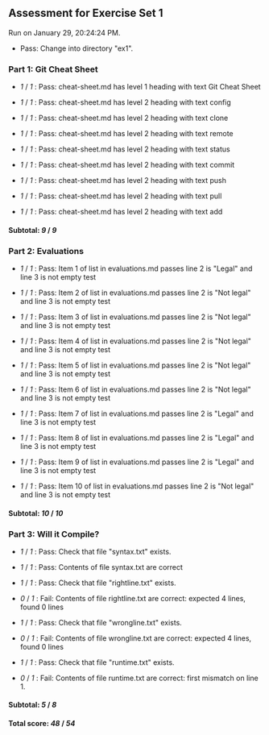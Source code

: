 ## Assessment for Exercise Set 1

Run on January 29, 20:24:24 PM.

+ Pass: Change into directory "ex1".

### Part 1: Git Cheat Sheet

+  _1_ / _1_ : Pass: cheat-sheet.md has level 1 heading with text Git Cheat Sheet

+  _1_ / _1_ : Pass: cheat-sheet.md has level 2 heading with text config

+  _1_ / _1_ : Pass: cheat-sheet.md has level 2 heading with text clone

+  _1_ / _1_ : Pass: cheat-sheet.md has level 2 heading with text remote

+  _1_ / _1_ : Pass: cheat-sheet.md has level 2 heading with text status

+  _1_ / _1_ : Pass: cheat-sheet.md has level 2 heading with text commit

+  _1_ / _1_ : Pass: cheat-sheet.md has level 2 heading with text push

+  _1_ / _1_ : Pass: cheat-sheet.md has level 2 heading with text pull

+  _1_ / _1_ : Pass: cheat-sheet.md has level 2 heading with text add

#### Subtotal: _9_ / _9_

### Part 2: Evaluations

+  _1_ / _1_ : Pass: Item 1 of list in evaluations.md passes  line 2 is "Legal" and line 3 is not empty  test

+  _1_ / _1_ : Pass: Item 2 of list in evaluations.md passes  line 2 is "Not legal" and line 3 is not empty test

+  _1_ / _1_ : Pass: Item 3 of list in evaluations.md passes  line 2 is "Not legal" and line 3 is not empty test

+  _1_ / _1_ : Pass: Item 4 of list in evaluations.md passes  line 2 is "Not legal" and line 3 is not empty test

+  _1_ / _1_ : Pass: Item 5 of list in evaluations.md passes  line 2 is "Not legal" and line 3 is not empty test

+  _1_ / _1_ : Pass: Item 6 of list in evaluations.md passes  line 2 is "Not legal" and line 3 is not empty test

+  _1_ / _1_ : Pass: Item 7 of list in evaluations.md passes  line 2 is "Legal" and line 3 is not empty  test

+  _1_ / _1_ : Pass: Item 8 of list in evaluations.md passes  line 2 is "Legal" and line 3 is not empty  test

+  _1_ / _1_ : Pass: Item 9 of list in evaluations.md passes  line 2 is "Legal" and line 3 is not empty  test

+  _1_ / _1_ : Pass: Item 10 of list in evaluations.md passes  line 2 is "Not legal" and line 3 is not empty test

#### Subtotal: _10_ / _10_

### Part 3: Will it Compile?

+  _1_ / _1_ : Pass: Check that file "syntax.txt" exists.

+  _1_ / _1_ : Pass: Contents of file syntax.txt are correct

+  _1_ / _1_ : Pass: Check that file "rightline.txt" exists.

+  _0_ / _1_ : Fail: Contents of file rightline.txt are correct: expected 4 lines, found 0 lines

+  _1_ / _1_ : Pass: Check that file "wrongline.txt" exists.

+  _0_ / _1_ : Fail: Contents of file wrongline.txt are correct: expected 4 lines, found 0 lines

+  _1_ / _1_ : Pass: Check that file "runtime.txt" exists.

+  _0_ / _1_ : Fail: Contents of file runtime.txt are correct: first mismatch on line 1.

#### Subtotal: _5_ / _8_

#### Total score: _48_ / _54_

